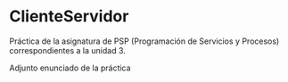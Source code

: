 # ClienteServidor

Práctica de la asignatura de PSP (Programación de Servicios y Procesos) correspondientes a la unidad 3.

Adjunto enunciado de la práctica
